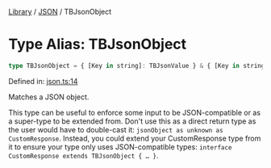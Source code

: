 <!-- markdownlint-disable -->
<!-- cspell: disable -->
[Library](../index.md) / [JSON](./index.md) / TBJsonObject

# Type Alias: TBJsonObject

```ts
type TBJsonObject = { [Key in string]: TBJsonValue } & { [Key in string]?: TBJsonValue };
```

Defined in: [json.ts:14](https://github.com/technobuddha/library/blob/main/src/json.ts#L14)

Matches a JSON object.

This type can be useful to enforce some input to be JSON-compatible or as a super-type to be
extended from. Don't use this as a direct return type as the user would have to double-cast it:
`jsonObject as unknown as CustomResponse`. Instead, you could extend your CustomResponse type from
it to ensure your type only uses JSON-compatible types:
`interface CustomResponse extends TBJsonObject { … }`.

